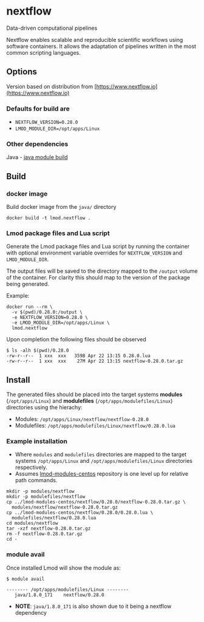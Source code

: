 # nextflow

Data-driven computational pipelines

Nextflow enables scalable and reproducible scientific workflows using software containers. It allows the adaptation of pipelines written in the most common scripting languages.

## Options

Version based on distribution from [https://www.nextflow.io](https://www.nextflow.io)

### Defaults for build are

- `NEXTFLOW_VERSION=0.28.0`
- `LMOD_MODULE_DIR=/opt/apps/Linux`

### Other dependencies

Java - [java module build](../java)

## Build

### docker image

Build docker image from the `java/` directory

```
docker build -t lmod.nextflow .
```

### Lmod package files and Lua script

Generate the Lmod package files and Lua script by running the container with optional environment variable overrides for `NEXTFLOW_VERSION` and `LMOD_MODULE_DIR`.

The output files will be saved to the directory mapped to the `/output` volume of the container. For clarity this should map to the version of the package being generated.

Example:

```
docker run --rm \
  -v $(pwd)/0.28.0:/output \
  -e NEXTFLOW_VERSION=0.28.0 \
  -e LMOD_MODULE_DIR=/opt/apps/Linux \
  lmod.nextflow
```

Upon completion the following files should be observed

```console
$ ls -alh $(pwd)/0.28.0
-rw-r--r--  1 xxx  xxx   359B Apr 22 13:15 0.28.0.lua
-rw-r--r--  1 xxx  xxx    27M Apr 22 13:15 nextflow-0.28.0.tar.gz
```

## Install

The generated files should be placed into the target systems **modules** (`/opt/apps/Linux`) and **modulefiles** (`/opt/apps/modulefiles/Linux`) directories using the hierachy:

- Modules: `/opt/apps/Linux/nextflow/nextflow-0.28.0`
- Modulefiles: `/opt/apps/modulefiles/Linux/nextflow/0.28.0.lua`

### Example installation 

- Where `modules` and `modulefiles` directories are mapped to the target systems `/opt/apps/Linux` and `/opt/apps/modulefiles/Linux` directories respectively.
- Assumes [lmod-modules-centos](https://github.com/mjstealey/lmod-modules-centos) repository is one level up for relative path commands.

```
mkdir -p modules/nextflow
mkdir -p modulefiles/nextflow
cp ../lmod-modules-centos/nextflow/0.28.0/nextflow-0.28.0.tar.gz \
  modules/nextflow/nextflow-0.28.0.tar.gz
cp ../lmod-modules-centos/nextflow/0.28.0/0.28.0.lua \
  modulefiles/nextflow/0.28.0.lua
cd modules/nextflow
tar -xzf nextflow-0.28.0.tar.gz
rm -f nextflow-0.28.0.tar.gz
cd -
```

### module avail

Once installed Lmod will show the module as:

```console
$ module avail

-------- /opt/apps/modulefiles/Linux --------
   java/1.8.0_171    nextflow/0.28.0
```

- **NOTE**: `java/1.8.0_171` is also shown due to it being a nextflow dependency
